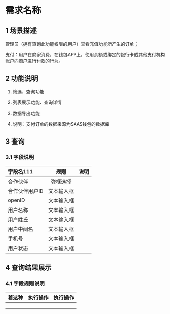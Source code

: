 # 需求名称
## 1 场景描述
管理员（拥有查询此功能权限的用户）查看充值功能所产生的订单；

支付：用户在商家消费，在钱包APP上，使用余额或绑定的银行卡或其他支付机构账户向商户进行付款的行为。
## 2 功能说明
1. 筛选、查询功能

2. 列表展示功能、查询详情

3. 数据导出功能

4. 说明：支付订单的数据来源为SAAS钱包的数据库

## 3 查询
### 3.1 字段说明
| 字段名111      |    规则    | 说明 |
| :------------- | :--------: | ---: |
| 合作伙伴       |  弹框选择  |      |
| 合作伙伴用户ID | 文本输入框 |      |
| openID         | 文本输入框 |      |
| 用户名称       | 文本输入框 |      |
| 用户姓氏       | 文本输入框 |      |
| 用户中间名     | 文本输入框 |      |
| 手机号         | 文本输入框 |      |
| 用户状态       | 文本输入框 |      |

## 4 查询结果展示
### 4.1 字段规则说明
| 着这种 | 执行操作 | 执行操作 |
| :----: | :------: | -------- |
|        |          |          |
|        |          |          |
|        |          |          |

